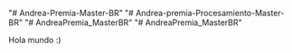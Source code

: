 "# Andrea-Premia-Master-BR" 
"# Andrea-premia-Procesamiento-Master-BR" 
"# AndreaPremia_MasterBR" 
"# AndreaPremia_MasterBR" 

Hola mundo :)